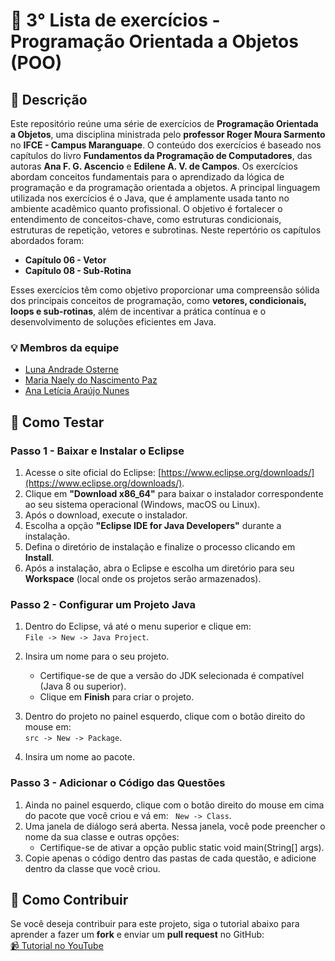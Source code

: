 # 📌 3° Lista de exercícios - Programação Orientada a Objetos (POO)

## 📖 Descrição
Este repositório reúne uma série de exercícios de **Programação Orientada a Objetos**, uma disciplina ministrada pelo **professor Roger Moura Sarmento** no **IFCE - Campus Maranguape**. O conteúdo dos exercícios é baseado nos capítulos do livro **Fundamentos da Programação de Computadores**, das autoras **Ana F. G. Ascencio** e **Edilene A. V. de Campos**. Os exercícios abordam conceitos fundamentais para o aprendizado da lógica de programação e da programação orientada a objetos. A principal linguagem utilizada nos exercícios é o Java, que é amplamente usada tanto no ambiente acadêmico quanto profissional. O objetivo é fortalecer o entendimento de conceitos-chave, como estruturas condicionais, estruturas de repetição, vetores e subrotinas. Neste repertório os capítulos abordados foram:

- **Capítulo 06 - Vetor**
- **Capítulo 08 - Sub-Rotina**

Esses exercícios têm como objetivo proporcionar uma compreensão sólida dos principais conceitos de programação, como **vetores, condicionais, loops e sub-rotinas**, além de incentivar a prática contínua e o desenvolvimento de soluções eficientes em Java.

### 💡 Membros da equipe
- [Luna Andrade Osterne](https://github.com/lunaandrade)
- [Maria Naely do Nascimento Paz](https://github.com/Naelypaz)
- [Ana Letícia Araújo Nunes](https://github.com/leticia510)

## 👾 Como Testar 
### **Passo 1 - Baixar e Instalar o Eclipse**

1. Acesse o site oficial do Eclipse: [https://www.eclipse.org/downloads/](https://www.eclipse.org/downloads/).
2. Clique em **"Download x86_64"** para baixar o instalador correspondente ao seu sistema operacional (Windows, macOS ou Linux).
3. Após o download, execute o instalador.
4. Escolha a opção **"Eclipse IDE for Java Developers"** durante a instalação.
5. Defina o diretório de instalação e finalize o processo clicando em **Install**.
6. Após a instalação, abra o Eclipse e escolha um diretório para seu **Workspace** (local onde os projetos serão armazenados).

### **Passo 2 - Configurar um Projeto Java**

1. Dentro do Eclipse, vá até o menu superior e clique em:  
     `File -> New -> Java Project`.
2. Insira um nome para o seu projeto.
   - Certifique-se de que a versão do JDK selecionada é compatível (Java 8 ou superior).
   - Clique em **Finish** para criar o projeto.

3. Dentro do projeto no painel esquerdo, clique com o botão direito do mouse em:  
       `src -> New -> Package`.
4. Insira um nome ao pacote.
   
### **Passo 3 - Adicionar o Código das Questões**
1. Ainda no painel esquerdo, clique com o botão direito do mouse em cima do pacote que você criou e vá em:
    ` New -> Class`.
2. Uma janela de diálogo será aberta. Nessa janela, você pode preencher o nome da sua classe e outras opções:
    - Certifique-se de ativar a opção public static void main(String[] args).
3. Copie apenas o código dentro das pastas de cada questão, e adicione dentro da classe que você criou.

## **🤝 Como Contribuir**

Se você deseja contribuir para este projeto, siga o tutorial abaixo para aprender a fazer um **fork** e enviar um **pull request** no GitHub:  
[📹 Tutorial no YouTube](https://www.youtube.com/watch?v=b32O0dJkUHE)
